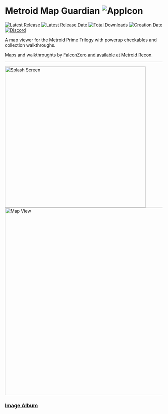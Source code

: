 # Metroid Map Guardian ![AppIcon](https://i.imgur.com/qGdkAzH.png)

[![Latest Release](https://img.shields.io/github/release/trigger-segfault/MetroidMapGuardian.svg?style=flat&label=version)](https://github.com/trigger-segfault/MetroidMapGuardian/releases/latest)
[![Latest Release Date](https://img.shields.io/github/release-date-pre/trigger-segfault/MetroidMapGuardian.svg?style=flat&label=released)](https://github.com/trigger-segfault/MetroidMapGuardian/releases/latest)
[![Total Downloads](https://img.shields.io/github/downloads/trigger-segfault/MetroidMapGuardian/total.svg?style=flat)](https://github.com/trigger-segfault/MetroidMapGuardian/releases)
[![Creation Date](https://img.shields.io/badge/created-2013-A642FF.svg?style=flat)](https://github.com/trigger-segfault/MetroidMapGuardian/commit/fc945795b6a46eeb09be1eb8bdc31d590d2bd60a)
[![Discord](https://img.shields.io/discord/436949335947870238.svg?style=flat&logo=discord&label=chat&colorB=7389DC&link=https://discord.gg/vB7jUbY)](https://discord.gg/vB7jUbY)

A map viewer for the Metroid Prime Trilogy with powerup checkables and collection walkthroughs.

Maps and walkthroughts by [FalconZero and available at Metroid Recon](http://metroid.retropixel.net/).

***

<img src="https://i.imgur.com/GfM1SOq.png" alt="Splash Screen" width="450">

<img src="https://i.imgur.com/A6rCY7E.png" alt="Map View" width="600">

### [Image Album](https://imgur.com/a/qT4IM)
